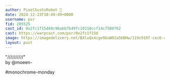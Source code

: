 ```yaml
---
author: PixelSushiRobot 💫
date: 2024-12-23T18:49:49+0000
username: psr
fid: 205525
cast_id: 0x2fc1f15d40c96abb7b49fc10310ccf14c7506f62
cast: https://warpcast.com/psr/0x2fc1f15d
image: https://imagedelivery.net/BXluQx4ige9GuW0Ia56BHw/119c919f-cec6-409c-e80b-3eca6a7b4200/original
layout: post
---
```

"/\/\/\/\/\/\/\/\/\/\"  
by @moeen-   
  
#monochrome-monday  

<img src='https://imagedelivery.net/BXluQx4ige9GuW0Ia56BHw/119c919f-cec6-409c-e80b-3eca6a7b4200/original' alt='' referrerpolicy='no-referrer'/>